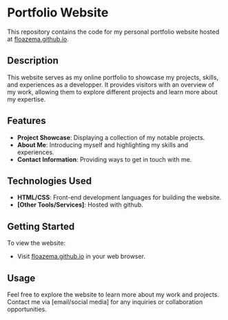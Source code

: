 # Portfolio Website

This repository contains the code for my personal portfolio website hosted at [floazema.github.io](https://floazema.github.io).

## Description

This website serves as my online portfolio to showcase my projects, skills, and experiences as a developper. It provides visitors with an overview of my work, allowing them to explore different projects and learn more about my expertise.

## Features

- **Project Showcase**: Displaying a collection of my notable projects.
- **About Me**: Introducing myself and highlighting my skills and experiences.
- **Contact Information**: Providing ways to get in touch with me.

## Technologies Used

- **HTML/CSS**: Front-end development languages for building the website.
- **[Other Tools/Services]**: Hosted with github.

## Getting Started

To view the website:
- Visit [floazema.github.io](https://floazema.github.io) in your web browser.

## Usage

Feel free to explore the website to learn more about my work and projects. Contact me via [email/social media] for any inquiries or collaboration opportunities.
